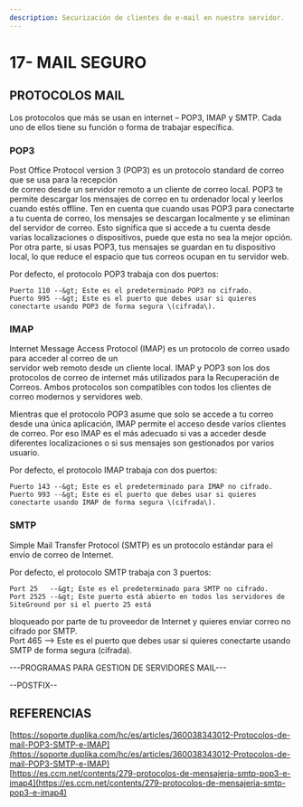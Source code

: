 ```yaml
---
description: Securización de clientes de e-mail en nuestro servidor.
---
```


# 17- MAIL SEGURO

## PROTOCOLOS MAIL

Los protocolos que más se usan en internet – POP3, IMAP y SMTP. Cada uno de ellos tiene su función o forma de trabajar específica.

### POP3

Post Office Protocol version 3 \(POP3\) es un protocolo standard de correo que se usa para la recepción  
de correo desde un servidor remoto a un cliente de correo local. POP3 te permite descargar los mensajes de correo en tu ordenador local y leerlos cuando estés offline. Ten en cuenta que cuando usas POP3 para conectarte a tu cuenta de correo, los mensajes se descargan localmente y se eliminan del servidor de correo. Esto significa que si accede a tu cuenta desde varias localizaciones o dispositivos, puede que esta no sea la mejor opción. Por otra parte, si usas POP3, tus mensajes se guardan en tu dispositivo local, lo que reduce el espacio que tus correos ocupan en tu servidor web.

Por defecto, el protocolo POP3 trabaja con dos puertos:

```text
Puerto 110 --&gt; Este es el predeterminado POP3 no cifrado.  
Puerto 995 --&gt; Este es el puerto que debes usar si quieres conectarte usando POP3 de forma segura \(cifrada\).
```

### IMAP

Internet Message Access Protocol \(IMAP\) es un protocolo de correo usado para acceder al correo de un  
servidor web remoto desde un cliente local. IMAP y POP3 son los dos protocolos de correo de internet más utilizados para la Recuperación de Correos. Ambos protocolos son compatibles con todos los clientes de correo modernos y servidores web.

Mientras que el protocolo POP3 asume que solo se accede a tu correo desde una única aplicación, IMAP permite el acceso desde varios clientes de correo. Por eso IMAP es el más adecuado si vas a acceder desde diferentes localizaciones o si sus mensajes son gestionados por varios usuario.

Por defecto, el protocolo IMAP trabaja con dos puertos:

```text
Puerto 143 --&gt; Este es el predeterminado para IMAP no cifrado.  
Puerto 993 --&gt; Este es el puerto que debes usar si quieres conectarte usando IMAP de forma segura \(cifrada\).
```

### SMTP

Simple Mail Transfer Protocol \(SMTP\) es un protocolo estándar para el envío de correo de Internet.

Por defecto, el protocolo SMTP trabaja con 3 puertos:

```text
Port 25   --&gt; Este es el predeterminado para SMTP no cifrado.  
Port 2525 --&gt; Este puerto está abierto en todos los servidores de SiteGround por si el puerto 25 está   
```

bloqueado por parte de tu proveedor de Internet y quieres enviar correo no cifrado por SMTP.  
Port 465 --&gt; Este es el puerto que debes usar si quieres conectarte usando SMTP de forma segura \(cifrada\).

---PROGRAMAS PARA GESTION DE SERVIDORES MAIL---

--POSTFIX--

## REFERENCIAS

[https://soporte.duplika.com/hc/es/articles/360038343012-Protocolos-de-mail-POP3-SMTP-e-IMAP](https://soporte.duplika.com/hc/es/articles/360038343012-Protocolos-de-mail-POP3-SMTP-e-IMAP)  
[https://es.ccm.net/contents/279-protocolos-de-mensajeria-smtp-pop3-e-imap4](https://es.ccm.net/contents/279-protocolos-de-mensajeria-smtp-pop3-e-imap4)

